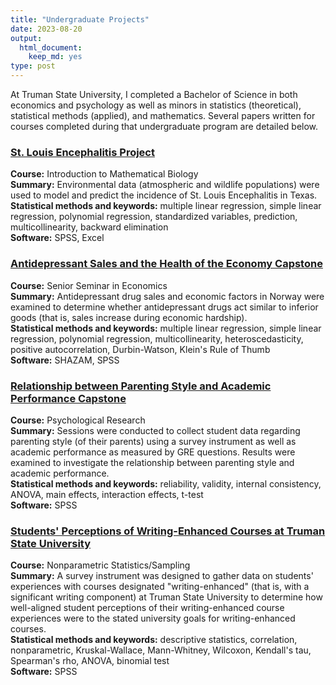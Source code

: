 ```yaml
---
title: "Undergraduate Projects"
date: 2023-08-20
output:
  html_document:
    keep_md: yes
type: post
---
```


At Truman State University, I completed a Bachelor of Science in both economics and psychology as well as minors in statistics (theoretical), statistical methods (applied), and mathematics. Several papers written for courses completed during that undergraduate program are detailed below.  
   
### [St. Louis Encephalitis Project](https://github.com/bkbeitling/OldProjects/blob/9a348920b6e7fa2648d84834fc076850a02ee6f7/Undergrad/StLouisEncephalitisProject.pdf)
**Course:** Introduction to Mathematical Biology  
**Summary:** Environmental data (atmospheric and wildlife populations) were used to model and predict the incidence of St. Louis Encephalitis in Texas.  
**Statistical methods and keywords:** multiple linear regression, simple linear regression, polynomial regression, standardized variables, prediction, multicollinearity, backward elimination  
**Software:** SPSS, Excel  
  
### [Antidepressant Sales and the Health of the Economy Capstone](https://github.com/bkbeitling/OldProjects/blob/9a348920b6e7fa2648d84834fc076850a02ee6f7/Undergrad/Antidepressant%20Sales%20Capstone.pdf)
**Course:** Senior Seminar in Economics  
**Summary:** Antidepressant drug sales and economic factors in Norway were examined to determine whether antidepressant drugs act similar to inferior goods (that is, sales increase during economic hardship).    
**Statistical methods and keywords:** multiple linear regression, simple linear regression, polynomial regression, multicollinearity, heteroscedasticity, positive autocorrelation, Durbin-Watson, Klein's Rule of Thumb   
**Software:** SHAZAM, SPSS  
  
### [Relationship between Parenting Style and Academic Performance Capstone](https://github.com/bkbeitling/OldProjects/blob/9a348920b6e7fa2648d84834fc076850a02ee6f7/Undergrad/Parenting%20Style%20Capstone.pdf)
**Course:** Psychological Research    
**Summary:** Sessions were conducted to collect student data regarding parenting style (of their parents) using a survey instrument as well as academic performance as measured by GRE questions. Results were examined to investigate the relationship between parenting style and academic performance.  
**Statistical methods and keywords:** reliability, validity, internal consistency, ANOVA, main effects, interaction effects, t-test   
**Software:** SPSS  
  
### [Students' Perceptions of Writing-Enhanced Courses at Truman State University](https://github.com/bkbeitling/OldProjects/blob/9a348920b6e7fa2648d84834fc076850a02ee6f7/Undergrad/Writing%20Enhanced%20Report.pdf)
**Course:** Nonparametric Statistics/Sampling  
**Summary:** A survey instrument was designed to gather data on students' experiences with courses designated "writing-enhanced" (that is, with a significant writing component) at Truman State University to determine how well-aligned student perceptions of their writing-enhanced course experiences were to the stated university goals for writing-enhanced courses.  
**Statistical methods and keywords:** descriptive statistics, correlation, nonparametric, Kruskal-Wallace, Mann-Whitney, Wilcoxon, Kendall's tau, Spearman's rho, ANOVA, binomial test  
**Software:** SPSS  
